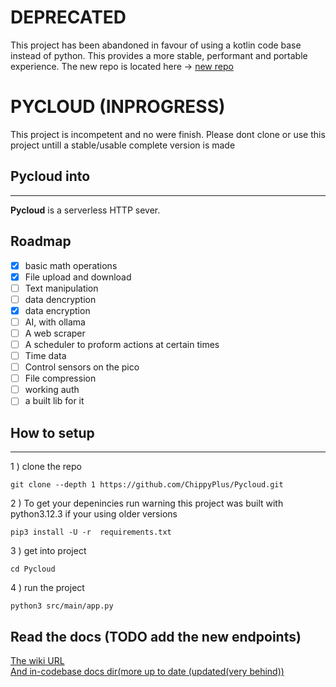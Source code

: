 # DEPRECATED
This project has been abandoned in favour of using a kotlin code base instead of python. This provides a more stable, performant and portable experience. The new repo is located here ->  [new repo](https://github.com/ChippyPlus/kcloud)

# PYCLOUD (INPROGRESS)
This project is incompetent and no were finish. Please dont clone or use this project untill a stable/usable complete version is made 
## Pycloud into
------
**Pycloud** is a serverless HTTP sever.  

## Roadmap

- [x] basic math operations  
- [x] File upload and download  
- [ ] Text manipulation    
- [ ] data dencryption   
- [x] data encryption   
- [ ]  AI, with ollama  
- [ ]  A web scraper   
- [ ]  A scheduler to proform actions at certain times
- [ ] Time data   
- [ ] Control sensors on the pico    
- [ ] File compression
- [ ] working auth
- [ ] a built lib for it      
## How to setup
-----
1 ) clone the repo
```shell
git clone --depth 1 https://github.com/ChippyPlus/Pycloud.git 
```

2 ) To get your depenincies run 
warning this project was built with python3.12.3 if your using older versions   
```shell
pip3 install -U -r  requirements.txt
```

3 ) get into project
```shell
cd Pycloud
```
4 )
run the project
```shell
python3 src/main/app.py
```

## Read the docs (TODO add the new endpoints)
[The wiki URL](https://github.com/ChippyPlus/Pycloud/wiki)    
[And in-codebase docs dir(more up to date (updated(very behind))](https://github.com/ChippyPlus/Pycloud/tree/main/docs)

